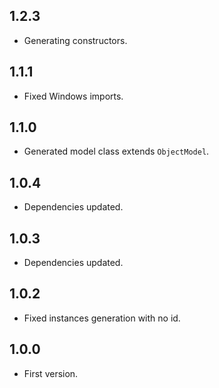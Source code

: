 ## 1.2.3

* Generating constructors.

## 1.1.1

* Fixed Windows imports.

## 1.1.0

* Generated model class extends `ObjectModel`.

## 1.0.4

* Dependencies updated.

## 1.0.3

* Dependencies updated.

## 1.0.2

* Fixed instances generation with no id.

## 1.0.0

* First version.
